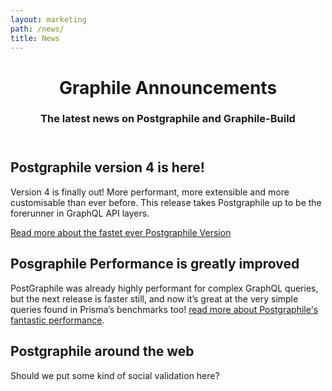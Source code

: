 ```yaml
---
layout: marketing
path: /news/
title: News
---
```


<!-- **************************************** -->

<header class='hero simple'>
<div class='container'>
<div class='row'>
<div class='col-xs-12'>
<div class='hero-block'>

# Graphile Announcements

<h3>
  The latest news on Postgraphile and Graphile-Build
</h3>

</div>
</div>
</div>
</div>
</header>

<!-- **************************************** -->

<section>
<div class='container'>

<div class='row flex-wrap-reverse'>
<div class='text-center col-xs-12 col-md-9 col-lg-7'>
<div class='hero-block'>

## Postgraphile version 4 is here! 

Version 4 is finally out! More performant, more extensible and more customisable than ever before. This release takes Postgraphile up to be the forerunner in GraphQL API layers.

[Read more about the fastet ever Postgraphile Version](/news/postgraphile-version-4)

</div>
</div>
<div class='text-center col-xs-12 col-md-3 col-lg-5 postgraphile-logo-bg'>
</div>
</div>

</div>
</section>

<!-- **************************************** -->

<section>
<div class='container'>
<div class='hero-block'>
<div class='row flex-wrap-reverse'>

<div class='text-center col-xs-12 col-md-3 col-lg-5 postgraphile-graphs-barchart-bg'>
</div>

<div class='text-center col-xs-12 col-md-9 col-lg-7'>

## Posgraphile Performance is greatly improved

 PostGraphile was already highly performant for complex GraphQL queries, but the next release is faster still, and now it’s great at the very simple queries found in Prisma’s benchmarks too! [read more about Postgraphile's fantastic performance](/news/postgraphile-version-4-performance/).


</div>
</div>
</div>

</div>
</section>

<!-- **************************************** -->

<section>
<div class='container'>

## Postgraphile around the web

Should we put some kind of social validation here?
</div>
</section>